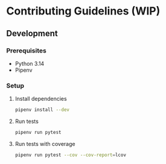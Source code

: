 # Contributing Guidelines (WIP)

## Development

### Prerequisites

- Python 3.14
- Pipenv

### Setup

1. Install dependencies

    ```bash
    pipenv install --dev
    ```

2. Run tests

    ```bash
    pipenv run pytest
    ```

3. Run tests with coverage

    ```bash
    pipenv run pytest --cov --cov-report=lcov
    ```
